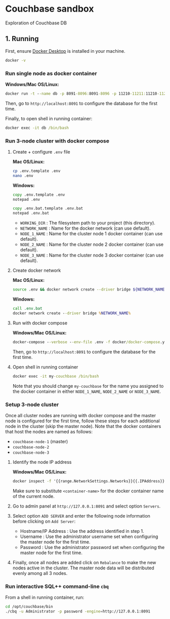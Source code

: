 # Couchbase sandbox
Exploration of Couchbase DB

## 1. Running
First, ensure [Docker Desktop](https://www.docker.com/get-docker) is installed in your machine.

```cmd
docker -v
```

### Run single node as docker container
**Windows/Mac OS/Linux:**
```cmd
docker run -t --name db -p 8091-8096:8091-8096 -p 11210-11211:11210-11211 couchbase/server:enterprise-7.2.0
```

Then, go to `http://localhost:8091` to configure the database for the first time.

Finally, to open shell in running container:
```cmd
docker exec -it db /bin/bash
```

### Run 3-node cluster with docker compose
1. Create + configure `.env` file

    **Mac OS/Linux:**
    ```bash
    cp .env.template .env
    nano .env
    ```

    **Windows:**
    ```cmd
    copy .env.template .env
    notepad .env

    copy .env.bat.template .env.bat
    notepad .env.bat
    ```

    * `WORKING_DIR` : The filesystem path to your project (this directory).
    * `NETWORK_NAME` : Name for the docker network (can use default).
    * `NODE_1_NAME` : Name for the cluster node 1 docker container (can use default).
    * `NODE_2_NAME` : Name for the cluster node 2 docker container (can use default).
    * `NODE_3_NAME` : Name for the cluster node 3 docker container (can use default).

2. Create docker network

    **Mac OS/Linux:**
    ```bash
    source .env && docker network create --driver bridge ${NETWORK_NAME}
    ```

    **Windows:**
    ```cmd
    call .env.bat
    docker network create --driver bridge %NETWORK_NAME% 
    ```

2. Run with docker compose

    **Windows/Mac OS/Linux:**
    ```cmd
    docker-compose --verbose --env-file .env -f docker/docker-compose.yml up 
    ```

    Then, go to `http://localhost:8091` to configure the database for the first time.

3. Open shell in running container

    ```cmd
    docker exec -it my-couchbase /bin/bash
    ```

    Note that you should change `my-couchbase` for the name you assigned to the docker container in either `NODE_1_NAME`, `NODE_2_NAME` or `NODE_3_NAME`.

### Setup 3-node cluster
Once all cluster nodes are running with docker compose and the master node is configured for the first time, follow these steps for each additional node in the cluster (skip the master node).
Note that the docker containers that host the nodes are named as follows:
* `couchbase-node-1` (master)
* `couchbase-node-2`
* `couchbase-node-3`

1. Identify the node IP address

    **Windows/Mac OS/Linux:**
    ```cmd
    docker inspect -f '{{range.NetworkSettings.Networks}}{{.IPAddress}}{{end}}' <container name>
    ```
    Make sure to substitute `<container-name>` for the docker container name of the current node. 

2. Go to admin panel at `http://127.0.0.1:8091` and select option `Servers`.

3. Select option `ADD SERVER` and enter the following node information before clicking on `Add Server`:
    * Hostname/IP Address : Use the address identified in step 1.
    * Username : Use the administrator username set when configuring the master node for the first time.
    * Password : Use the administrator password set when configuring the master node for the first time.

4. Finally, once all nodes are added click on `Rebalance` to make the new nodes active in the cluster. The master node data will be distributed evenly among all 3 nodes.

### Run interactive SQL++ command-line `cbq` 
From a shell in running container, run:

```bash
cd /opt/couchbase/bin
./cbq -u Administrator -p password -engine=http://127.0.0.1:8091
```